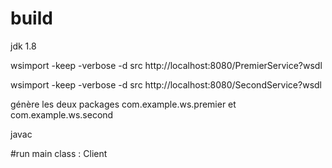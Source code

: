 # build
jdk 1.8

wsimport -keep -verbose -d src http://localhost:8080/PremierService?wsdl

wsimport -keep -verbose -d src http://localhost:8080/SecondService?wsdl

génère les deux packages com.example.ws.premier et com.example.ws.second

javac

#run
main class : Client